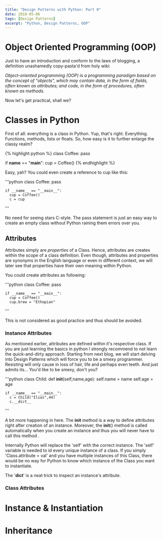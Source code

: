```yaml
---
title: "Design Patterns with Python: Part 0"
date: 2018-05-06
tags: [Design Patterns]
excerpt: "Python, Design Patterns, OOP"
---
```


# Object Oriented Programming (OOP)
Just to have an introduction and conform to the laws of blogging, a definition unashamedly copy-pasta'd from holy wiki:

*Object-oriented programming (OOP) is a programming paradigm based on the concept of "objects", which may contain data, in the form of fields, often known as attributes; and code, in the form of procedures, often known as methods.*

Now let's get practical, shall we?

# Classes in Python
First of all: everything is a class in Python. Yup, that's right. Everything. Functions, methods, lists or floats. So, how easy is it to further enlarge the classy realm?

{% highlight python %}
class Coffee:
  pass

if __name__ == "__main__":
  cup = Coffee()
{% endhighlight %}


Easy, yah? You could even create a reference to cup like this:

'''python
    class Coffee:
      pass

    if __name__ == "__main__":
      cup = Coffee()
      c = cup
'''

No need for seeing stars C-style. The pass statement is just an easy way to create an empty class without Python raining them errors over you.

## Attributes
Attributes simply are *properties* of a Class. Hence, attributes are creates within the scope of a class definition. Even though, attributes and properties are synonyms in the English language or even in different context, we will later see that properties have their own meaning within Python.

You could create attributes as following:

'''python
    class Coffee:
      pass

    if __name__ == "__main__":
      cup = Coffee()
      cup.brew = "Ethopian"
'''

This is not considered as good practice and thus should be avoided.

### Instance Attributes
As mentioned earlier, attributes are defined within it's respective class. If you are just learning the basics in python I strongly recommend to not learn the quick-and-dirty approach. Starting from next blog, we will start delving into Design Patterns which will force you to be a smexy programmer. Resisting will only cause in loss of hair, life and perhaps even teeth. And just admits its... You'd like to be smexy, don't you?

'''python
    class Child:
        def __init__(self,name,age):
            self.name = name
            self.age = age

    if __name__ == "__main__":
      c = Child("Ilias",44)
      c.__dict__
'''

A bit more happening in here. The __init__ method is a way to define attributes right after creation of an instance. Moreover, the __init__() method is called automatically when you create an instance and thus you will never have to call this method .

Internally Python will replace the 'self' with the correct instance. The 'self' variable is needed to id every unique instance of a class. If you simply 'Class.attribute = val' and you have multiple instances of this Class, there would be no way for Python to know which instance of the Class you want to instantiate.

The '__dict__' is a neat trick to inspect an instance's attribute.

### Class Attributes

# Instance & Instantiation

# Inheritance

